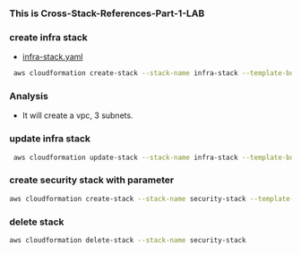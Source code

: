 ### This is Cross-Stack-References-Part-1-LAB

### create infra stack

- [infra-stack.yaml](./cloud_formation/cross-stack-references-part-1/infra-stack.yaml)
```bash
 aws cloudformation create-stack --stack-name infra-stack --template-body file://infra-stack.yaml
```
### Analysis
- It will create a vpc, 3 subnets.


### update infra stack
 ```bash
  aws cloudformation update-stack --stack-name infra-stack --template-body file://infra-stack.yaml
 ```

### create security stack with parameter
```bash
aws cloudformation create-stack --stack-name security-stack --template-body file://security-stack.yaml --parameter ParameterKey=infraStackName,ParameterValue=infra-stack

```

### delete stack 
```bash
aws cloudformation delete-stack --stack-name security-stack
```
